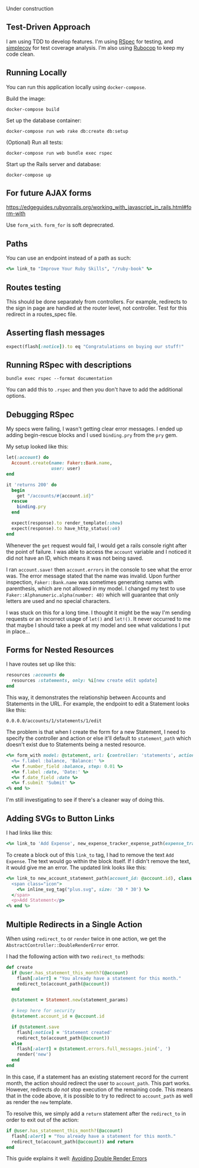 Under construction

## Test-Driven Approach

I am using TDD to develop features. I'm using [RSpec](https://github.com/rspec/rspec-rails) for testing, and [simplecov](https://github.com/colszowka/simplecov) for test coverage analysis. I'm also using [Rubocop](https://github.com/rubocop-hq/rubocop-rails) to keep my code clean.

## Running Locally

You can run this application locally using `docker-compose`.

Build the image:

```
docker-compose build
```

Set up the database container:

```
docker-compose run web rake db:create db:setup
```

(Optional) Run all tests:

```
docker-compose run web bundle exec rspec
```

Start up the Rails server and database:

```
docker-compose up
```

## For future AJAX forms

https://edgeguides.rubyonrails.org/working_with_javascript_in_rails.html#form-with

Use `form_with`. `form_for` is soft deprecrated.

## Paths
You can use an endpoint instead of a path as such:

```rb
<%= link_to "Improve Your Ruby Skills", "/ruby-book" %>
```

## Routes testing

This should be done separately from controllers.
For example, redirects to the sign in page are handled at the router level, not controller. Test for this redirect in a routes_spec file.

## Asserting flash messages

```rb
expect(flash[:notice]).to eq "Congratulations on buying our stuff!"
```

## Running RSpec with descriptions

```shell
bundle exec rspec --format documentation
```

You can add this to `.rspec` and then you don't have to add the additional options.

## Debugging RSpec

My specs were failing, I wasn't getting clear error messages.
I ended up adding begin-rescue blocks and I used `binding.pry` from the `pry` gem.

My setup looked like this:

```rb
let(:account) do
  Account.create(name: Faker::Bank.name,
                 user: user)
end

it 'returns 200' do
  begin
    get "/accounts/#{account.id}"
  rescue
    binding.pry
  end

  expect(response).to render_template(:show)
  expect(response).to have_http_status(:ok)
end
```

Whenever the `get` request would fail, I would get a rails console right after the point of failure. I was able to access the `account` variable and I noticed it did not have an ID, which means it was not being saved.

I ran `account.save!` then `account.errors` in the console to see what the error was. The error message stated that the name was invalid. Upon further inspection, `Faker::Bank.name` was sometimes generating names with parenthesis, which are not allowed in my model. I changed my test to use `Faker::Alphanumeric.alpha(number: 40)` which will guarantee that only letters are used and no special characters.

I was stuck on this for a long time. I thought it might be the way I'm sending requests or an incorrect usage of `let()` and `let!()`. It never occurred to me that maybe I should take a peek at my model and see what validations I put in place...

## Forms for Nested Resources

I have routes set up like this:

```rb
resources :accounts do
  resources :statements, only: %i[new create edit update]
end
```


This way, it demonstrates the relationship between Accounts and Statements in the URL. For example, the endpoint to edit a Statement looks like this:

```
0.0.0.0/accounts/1/statements/1/edit
```

The problem is that when I create the form for a new Statement, I need to specify the controller and action or else it'll default to `statement_path` which doesn't exist due to Statements being a nested resource.
```rb
<%= form_with model: @statement, url: {controller: 'statements', action: 'create'} do |f| %>
  <%= f.label :balance, 'Balance:' %>
  <%= f.number_field :balance, step: 0.01 %>
  <%= f.label :date, 'Date:' %>
  <%= f.date_field :date %>
  <%= f.submit 'Submit' %>
<% end %>
```

I'm still investigating to see if there's a cleaner way of doing this.

## Adding SVGs to Button Links

I had links like this:

```rb
<%= link_to 'Add Expense', new_expense_tracker_expense_path(expense_tracker_id: @expense_tracker.id), class: 'button is-link' %>
```

To create a block out of this `link_to` tag, I had to remove the text `Add Expense`. The text would go within the block itself. If I didn't remove the text, it would give me an error. The updated link looks like this:

```rb
<%= link_to new_account_statement_path(account_id: @account.id), class: 'button is-link' do %>
  <span class="icon">
    <%= inline_svg_tag("plus.svg", size: '30 * 30') %>
  </span>
  <p>Add Statement</p>
<% end %>
```

## Multiple Redirects in a Single Action

When using `redirect_to` or `render` twice in one action, we get the `AbstractController::DoubleRenderError` error.

I had the following action with two `redirect_to` methods:

```rb
def create
  if @user.has_statement_this_month?(@account)
    flash[:alert] = "You already have a statement for this month."
    redirect_to(account_path(@account))
  end

  @statement = Statement.new(statement_params)

  # keep here for security
  @statement.account_id = @account.id

  if @statement.save
    flash[:notice] = 'Statement created'
    redirect_to(account_path(@account))
  else
    flash[:alert] = @statement.errors.full_messages.join(', ')
    render('new')
  end
end
```

In this case, if a statement has an existing statement record for the current month, the action should redirect the user to `account_path`. This part works. However, redirects *do not* stop execution of the remaining code. This means that in the code above, it is possible to try to redirect to `account_path` as well as render the `new` template.

To resolve this, we simply add a `return` statement after the `redirect_to` in order to exit out of the action:

```rb
if @user.has_statement_this_month?(@account)
  flash[:alert] = "You already have a statement for this month."
  redirect_to(account_path(@account)) and return
end
```

This guide explains it well: [Avoiding Double Render Errors](https://guides.rubyonrails.org/layouts_and_rendering.html#avoiding-double-render-errors)